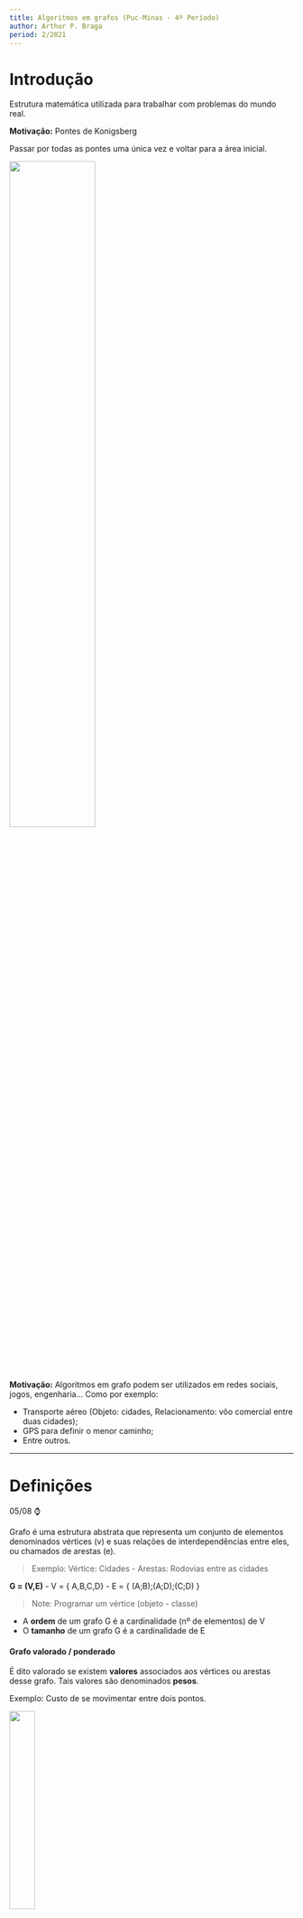 ```yaml
---
title: Algoritmos em grafos (Puc-Minas - 4º Período)
author: Arthur P. Braga
period: 2/2021
---
```


# Introdução

Estrutura matemática utilizada para trabalhar com problemas do mundo real.

**Motivação:** Pontes de Konigsberg

Passar por todas as pontes uma única vez e voltar para a área inicial.

<img src="https://upload.wikimedia.org/wikipedia/commons/5/5b/Pontes_K%C3%B6nigsberg.JPG" style="width:55%">

**Motivação:** Algoritmos em grafo podem ser utilizados em redes sociais, jogos, engenharia... Como por exemplo:

- Transporte aéreo (Objeto: cidades, Relacionamento: vôo comercial entre duas cidades);
- GPS para definir o menor caminho;
- Entre outros.

---

# Definições

05/08 :watch:

Grafo é uma estrutura abstrata que representa um conjunto de elementos denominados vértices (v) e suas relações de interdependências entre eles, ou chamados de arestas (e).

> Exemplo: Vértice: Cidades - Arestas: Rodovias entre as cidades

**G = (V,E)**   -   V = { A,B,C,D}   -   E = { (A;B);(A;D);(C;D) }

> Note: Programar um vértice (objeto - classe)

- A **ordem** de um grafo G é a cardinalidade (nº de elementos) de V 
- O **tamanho** de um grafo G é a cardinalidade de E

#### Grafo valorado / ponderado

É dito valorado se existem **valores** associados aos vértices ou arestas desse grafo. Tais valores são denominados **pesos**.

Exemplo: Custo de se movimentar entre dois pontos.

<img src="../../imgs/4_Periodo/Algoritmos_Grafos/grafo-valorado.png" style="width:30%">

#### Grafo não direcionado / não orientado

Por padrão, duas arestas são consideradas a mesma. Ou seja, não possui direção obrigatória definida, seu sentido não é importante. 

#### Grafo direcionado / orientado / digrafo

Agora o sentido da aresta importa e é marcado por uma seta. Seu sentido é importante, pois pode ter significados diferentes. 

> Exemplo: Linha de montagem, um processo só pode executar após o término de outra.

Pode ter correspondencia em ambos os sentidos, porém nesse caso teríamos que ter **duas arestas**.

<img src="../../imgs/4_Periodo/Algoritmos_Grafos/grafo-direcionado.png" style="width:40%">

#### Laço (Loop)

Aresta que liga um vértice a si mesmo.

#### Arestas paralelas

Duas ou mais arestas associadas ao mesmo par de vértices.

<img src="../../imgs/4_Periodo/Algoritmos_Grafos/arestas-paralelas.png" style="width:40%">

#### Grafo simples

Não possui nem arestas paralelas nem laços.

<img src="../../imgs/4_Periodo/Algoritmos_Grafos/grafo-simples.png" style="width:30%">

#### Vértices adjacentes (vizinhos)

Dois vértices são ditos adjacentes se existe uma aresta que os liga, logos esses vértices serão vizinhos/adjacentes.

<img src="../../imgs/4_Periodo/Algoritmos_Grafos/vertices_adjacentes.png" style="width:70%">

#### Vértices sucessores e antecessores

Somente em **grafos direcionados**!

<img src="../../imgs/4_Periodo/Algoritmos_Grafos/sucessores_antecessores.png" style="width:70%">

#### Incidência 

Quando um vértice Vi é o vértice final de alguma aresta Ei, Vi e Ei são incidentes.

<img src="../../imgs/4_Periodo/Algoritmos_Grafos/incidencia.png" style="width:30%">

#### Arestas adjacentes

Duas arestas *não paralelas* compartilhando um vértice.

<img src="../../imgs/4_Periodo/Algoritmos_Grafos/arestas_adjacentes.png" style="width:30%">

#### Grau de um vértice (d)

Em um grafo *não direcionado*, o grau de um vértice é igual ao nº de arestas incidentes no vértice.

<img src="../../imgs/4_Periodo/Algoritmos_Grafos/grau_vertice.png" style="width:50%">

- Vértices com grau 0 são chamados **isolados.**
- Grafos que possuem somente vértices isolados são chamados de **grafos nulos.**
- Vértice de grau 1 é chamado de **pendente.**
- Um laço conta como duas arestas!

> *Arestas paralelas contam também!*

#### Teorema 1

A soma dos graus de todos os vértices de um grafo G é duas vezes o nº de arestas de G.

<img src="../../imgs/4_Periodo/Algoritmos_Grafos/Teorema1.png" style="width:40%">

> Ao contar os graus dos vértices, contamos cada extremidade de arestas uma vez. como cada aresta tem duas extremidades, cada aresta foi contada duas vezes.

#### Teorema 2

O nº de vértices de grau ímpar em um grafo é sempre **par**.

<img src="../../imgs/4_Periodo/Algoritmos_Grafos/Teorema2.png" style="width:55%">

#### Passeio em um grafo

Um passeio entre os vértices 1 e 2 é uma sequência alternada de vértices e arestas que começa no vértice 1 e termina no vértice 2 . 

<img src="../../imgs/4_Periodo/Algoritmos_Grafos/passeio.png" style="width:55%">

> Poderíamos pensar que apenas a ordem dos nós é importante, porém podemos ter passeios diferentes com a mesma sequência de vértices.

<img src="../../imgs/4_Periodo/Algoritmos_Grafos/passeio2.png" style="width:65%">

#### Caminho em um grafo

Um caminho é um passeio sem vértice repetido. Exemplo: Caminhos entre os vértices 1 e 4:

<img src="../../imgs/4_Periodo/Algoritmos_Grafos/caminhos.png" style="width:60%">

#### Grafo regular

Todos os vértices tem o mesmo grau.

#### Grafo completo

Para cada par de vértices existe uma aresta entre eles. Consequentemente, quaisquer dois vértices distintos são adjacentes (vizinhos).

> Note: Um grafo completo com n vértices é dito: Kn 

<img src="../../imgs/4_Periodo/Algoritmos_Grafos/grafo_completo.png" style="width:60%">

> Como achar o grau dos vértices -> n-1
>
> Como achar o nº de arestas -> (d * n) / 2

#### Grafo conexo

Existe pelo menos um caminho entre todos os pares de vértices, ou seja, se sai de um vértice, consegue chegar em qualquer outro.

#### Grafo desconexo

Consiste de dois ou mais grafos conexos. Cada um dos *subgrafos* conexos é chamado de *componente.*

<img src="../../imgs/4_Periodo/Algoritmos_Grafos/grafo_desconexo.png" style="width:40%">

---

# Representação e Operações

10/08 :watch:

Como representar um grafo em um algoritmo, em uma estrutura de dados?

Principais estruturas:

- Matriz de adjacência;
- Lista de adjacência;
- Matriz de incidência.

## Matriz de adjacência

<img src="../../imgs/4_Periodo/Algoritmos_Grafos/metriz-adjacencia.png" style="width:60%">

> Se as arestas tiverem pesos (grafo valorado), suas posições na matriz poderiam ter os valores respectivos.

Em um **grafo direcionado** a posição na matriz só recebe valor no vértice "de chegada".

<img src="../../imgs/4_Periodo/Algoritmos_Grafos/matriz_grafo_direcionado.png" style="width:60%">

## Lista de adjacência

Como se fosse uma hash, uma lista de vetores, e cada vetor tem uma lista de adjacências. Ou seja, cada elemento do vetor contém dois campos: a identificação de um vértice e um ponteiro para uma lista encadeada contendo os **vizinhos** do vértice correspondente.

> - Cada vértice é um elemento de uma lista ;
> - Cada vértice contém uma lista de arestas, indicando o outro par que a compõe.

<img src="../../imgs/4_Periodo/Algoritmos_Grafos/lista_Adjacencia.png" style="width:80%">

Grafos não direcionados também podem ser representados por uma lista de adjacência, só criar a sublista com todos os vetores vizinhos de cada vértice.

<img src="../../imgs/4_Periodo/Algoritmos_Grafos/list_adjacencia_2.png" style="width:80%">

## Matriz de incidência

- Índice = +1, se a aresta tem **origem** no vértice i;
- Índice = -1, se i é o vértice **destino** da aresta;
- Índice = 0, se a aresta **não incide** no vértice i.

<img src="../../imgs/4_Periodo/Algoritmos_Grafos/matriz_incidencia.png" style="width:60%">

>  Em um grafo **não direcionado** a gente só marca os vértices de incidência e origem, com 0 ou 1.

## Isomorfismo

Grafos "idênticos" em relação ao nº de arestas, vértices, graus e nº de componentes. Porém só isso não basta, para o grafo ser isomorfo a relação de incidência precisa ser preservada.

<img src="../../imgs/4_Periodo/Algoritmos_Grafos/isomorfismo.png" style="width:80%">

Grafos que possuam todas as características menos a preservação de incidência:

<img src="../../imgs/4_Periodo/Algoritmos_Grafos/grafos_nao_isomorfos.png" style="width:60%">

Observe que é necessário associar o vértice X do grafo G ao vértice Y do grafo H, pois não existe nenhum outro vértice com grau 3 em H. Mas o vértice Y é adjacente a apenas um vértice de grau 1, enquanto que X em G é adjacente a dois vértices de grau 1.

## Grafo complementar

Um grafo é complementar de outro quando:

- Todos os vértices de C(G) são todos os vértices de G;
- E as arestas de C(G) são exatamente as arestas que faltam em G para formarmos um grafo completo.

> Arestas do grafo G não vão fazer parte do C(G), ou seja, C(G) é um grafo que contém todas as arestas faltantes para G ser um grafo completo. 

<img src="../../imgs/4_Periodo/Algoritmos_Grafos/grafo_complementar.png" style="width:60%">

## Subgrafos

12/08 :watch:

Um grafo H é dito ser um *subgrafo* de um grafo G se todos os vértices e todas as arestas de H estão em G.

- Todo grafo é subgrafo de si próprio;
- O subgrafo de um subgrafo de G é subgrafo de G;
- Um vértice simples de G é um subgrafo de G;
- Uma aresta simples de G (com suas extremidades) é subgrafo de G.

### Subgrafos induzidos por arestas

Um subgrafo obtido por um subconjunto de arestas (e seus respectivos vértices).

Ex.: Mapear e manter somente as lanchonetes cuja distância é < 1km.

<img src="../../imgs/4_Periodo/Algoritmos_Grafos/subgrafo_aresta.png" style="width:60%">

### Subgrafos induzidos por vértices

Subgrafo obtido por um subconjunto de vértices (e suas respectivas arestas). 

Exemplo: Manter somente os times que tem características em comum.

<img src="../../imgs/4_Periodo/Algoritmos_Grafos/subgrafo_vertice.png" style="width:60%">

### Subgrafos disjuntos de arestas

Dois (ou mais) subgrafos de G são disjuntos de arestas se ambos não tiverem arestas em comum.

### Subgrafos disjuntos de vértices

Dois (ou mais) subgrafos de G são disjuntos de vértices se ambos não tiverem vértices em comum.

## Operações

### União e Soma

- União: Considerando dois grafos distintos, a união G1 ∪ G2 é formada pelo grafo que contém o conjunto de vértices V1 e V2, e o conjunto de arestas E1 e E2. Ou seja, basicamente dois grafos são considerados um.
  - G: Vg= {1, 2}; Eg= {(1, 2)} 
  - H: Vh= {3, 4}; Eh= { } 
  - G ∪ H: Vg∪h = {1, 2, 3, 4}; Eg∪h = {(1, 2)}
- Soma: É a união com todos os vértices de G1 vão ter arestas ligando a todos os vértices de G2.
  - G: Vg= {1, 2}; Eg = {(1, 2)} 
  - H: Vh = {3, 4}; Eh = { } 
  - G + H: Vg+h = {1, 2, 3, 4};  Eg+h = {(1, 2), (1, 3), (1, 4), (2, 3), (2, 4)}

<img src="https://slideplayer.com.br/slide/1732957/7/images/3/Exemplo+1+2+G+H+3+4+G+%EF%83%88+H+G+%2B+H.jpg" style="width:60%">

### Interseção

Resulta em um grafo formado pela interseção das arestas e vértices, ou seja, só aqueles cujo ambos tenham. Ex.:

<img src="../../imgs/4_Periodo/Algoritmos_Grafos/intersecao.png" style="width:70%">

### Ring sum

Basicamente é a união de dois grafos sem incluir a interseção. Ex.:

<img src="../../imgs/4_Periodo/Algoritmos_Grafos/ringSum.png" style="width:75%">

### Remoção de aresta e vértice

- **Remoção de aresta:** Se e é uma aresta de um grafo G, denota-se G-e o grafo obtidop pela remoção da aresta e de G.
- **Remoção de vérice:** Mesma ideia, porém além de retirar o vértice, é necessário retirar todas as arestas incidentes nele.

<img src="../../imgs/4_Periodo/Algoritmos_Grafos/remocao_aresta.png" style="width:60%">

<img src="../../imgs/4_Periodo/Algoritmos_Grafos/remocao_vertice.png" style="width:60%">

### Contração de aresta

Retirar uma aresta desejada e unir os dois vértices incidentes nela.

> Denota-se por **G/e** o grafo obtido pela contração da aresta *e*. Significa remover *e* de G e unir suas duas extremidades v, w de tal modo que o vértice resultante seja incidente às arestas originalmente incidentes a v e w.

<img src="../../imgs/4_Periodo/Algoritmos_Grafos/contracao_aresta.png" style="width:60%">

### Propriedades

<img src="../../imgs/4_Periodo/Algoritmos_Grafos/propriedades_Operacoes.png" style="width:50%">

### Grafo transposto

Seja um grafo direcionado (apenas direcionados) G = (V, E), seu grafo transposto Gt = (V, E1), cujo todas as arestas tem sentido oposto.

<img src="../../imgs/4_Periodo/Algoritmos_Grafos/transposto.png" style="width:70%">

### Grafo bipartido

É um grafo não orientado que pode ser dividido em dois subconjuntos de vértices, cujo não possuem arestas ligando dois vértices do mesmo subconjunto.

- Se diz bipartido um grafo G de tipo (p, q) se for um grafo simples de ordem p+q;

Temos também o **grafo bipartido completo**, nada mais é que um grafo bipartido tal que cada vértice de um subconjunto está associado a cada vértice do outro subconjunto.

> O grafo bipartido completo com partições de tamanho |V1| = m e |V2| = n é chamado Km,n.

<img src="../../imgs/4_Periodo/Algoritmos_Grafos/bipartido.png" style="width:60%">

#### Teorema

Um grafo é bipartido se, e somente se, todo ciclo de G possuir comprimento par.

> Obs: Ciclo -> Todo caminho cujo vértice inicial e final são os mesmos sem repetição de vértice, ou seja, sai e volta pro mesmo vértice sem repetir nenhum a não ser o inicial.

---

# Caminhos e Circuitos - Parte 1-2

17/08 :watch:

> Vale lembrar os conceitos de:
>
> - Passeio (pode voltar no mesmo vértice).
> - Caminho
>   - **Caminho aberto:** Vértices inicial e final são diferentes;
>   - **Caminho fechado ou circuito**: nenhum vértice (exceto o 1º e o último) aparece mais de uma vez.

## Grafos Eulerianos

**Problema do explorador:** um explorador deseja explorar todas as estradas entre um nº de cidades. É possível encontrar um trajeto fechado que passe por cada estrada apenas uma vez e volte à cidade inicial? (Ex.: Pontes de Konigsberg).

Em grafos **conexos**, se é possível encontrar um trajeto fechado que passe por **todas** as **arestas** uma única vez, dizemos que G é um **grafo euleriano**.

- Um **trajeto fechado** que utilize todas as arestas de um grafo, **uma única vez**, é chamado de **percurso euleriano fechado**.

### Teorema

Um grafo conexo, **não orientado** é euleriano se, e somente se, **todos** os seus vértices tiverem **grau par**.

> Bastante útil na produção de algoritmos de reconhecimento.

#### Lema 1 - Resultado auxiliar

Se todos os vértices de G possuem grau >= 2, então G contém um ciclo.

Se achar um ciclo que não passa por todas as arestas do grafo, podemos dividir esse ciclo do grafo, e  verificar se os componentes possuem um trajeto euleriano fechado, se possuirem, o grafo é euleriano. 

### Algoritmo de Hierholzer (1873)

Algoritmo para encontrar o caminho euleriano:

<img src="../../imgs/4_Periodo/Algoritmos_Grafos/hierholzer.png" style="width:90%">

---

# Caminhos e Circuitos - Parte 2-2

19/08 :watch:

## Problema do carteiro chinês

Um carteiro deseja entregar cartas ao longo de todas as ruas de uma cidade, e retornar ao ponto inicial. Como ele pode planejar as rotas de forma a minimizar o caminho andado? 

> Consiste em encontrar um caminho mais curto ou circuito fechado que visite cada aresta de um grafo não-direcionado..

- Se o grafo for euleriano, basta percorrer o ciclo de Euler.
- Caso contrário, algumas arestas serão percorridas mais de uma vez. Será utilizado o conceito de arestas artificiais.

<img src="../../imgs/4_Periodo/Algoritmos_Grafos/carteiro_chines.png" style="width:100%">

> O exemplo acima é um grafo unicursal.

### Grafos semi-eulerianos ou unicursais

Um grafo é dito unicursal ou semi-euleriano se ele possui **pelo menos um Trajeto Euleriano aberto.**

> Se adicionarmos uma aresta conectando os vértices iniciais e finais do trajeto euleriano, o grafo passa a ser euleriano.

- Um grafo é unicursal se, e somente se, ele possuir **exatamente 2 vértices de grau ímpar**.

#### Teorema

Em um grafo conexo G com exatamente 2K vértices de grau ímpar, existem K subgrafos disjuntos de arestas, todos eles unicursais, de maneira que juntos eles contêm todas as arestas de G. 

Ex.: 2*3 = 6 vértices de grau ímpar = 3 subgrafos unicursais.

<img src="../../imgs/4_Periodo/Algoritmos_Grafos/unicrusal.png" style="width:40%">



## Grafos hamiltonianos

24/08 :watch:

Um **Circuito de Hamilton** em um grafo conexo é um percurso que passa por todos os **vértices** do grafo **uma única vez**, voltando ao vértice inicial. Ou seja, euler passa por todas as arestas, e hamilton passa por todos os vértices.

Uma vez que precisa passar por todos os vértices **uma única vez**, para grafos com **mais de 3 vértices**, só podemos ter um caminho de Hamilton se for um grafo simples, pois loops e arestas paralelas obrigam a voltar no mesmo vértice. 

> 1. O circuito de Hamilton em um grafo com n vértices, contém n arestas. 
> 2. Se um grafo é hamiltoniano, então a inclusão de qualquer aresta não atrapalha essa condição.

Não existe teorema para **TODO** grafo, e **eficiente** para acharmos o circuito hamiltoniano, igual temos Hierholzer para euler. Mas temos um técina para mostrar que um grafo **NÃO** possui um circuito Hamiltoniano (mas também **não garante** que não tenha).

Há um circuito hamiltoniano em G se:

- Se G tem um circuito hamiltoniano, então G tem um subgrafo H que:
  1. H contém cada vértice de G;
  2. H é conexo;
  3. H tem o mesmo nº de arestas e de vértices;
  4. Cada vértice de H tem grau 2.

<img src="../../imgs/4_Periodo/Algoritmos_Grafos/circuito_hamiltoniano.png" style="width:40%">

### Teoremas

Há alguns teoremas que proveem **condições suficientes**, mas **não necessárias**.

1. Seja G um grafo simples com n vértices  (n ≥ 3). Se para todo par de vértices não adjacentes v e w, a soma de seus graus for maior ou igual a n, então G é hamiltoniano.

<img src="../../imgs/4_Periodo/Algoritmos_Grafos/teorema_1_hamiltoniano.png" style="width:40%">

2. Seja G um grafo simples com n vértices (n ≥ 3). Se o grau de cada vértice for n/2 no mínimo, G é hamiltoniano.

<img src="../../imgs/4_Periodo/Algoritmos_Grafos/teorema_2.png" style="width:30%">

3. Em um grafo **completo** com n vértices, **n ímpar** e (n ≥ 3), existem **(n-1) / 2** circuitos hamiltonianos disjuntos de arestas.
4. Em um grafo **completo** com n vértices, **n par** e (n ≥ 4), existem **(n-2) / 2** circuitos hamiltonianos disjuntos de arestas.

<img src="../../imgs/4_Periodo/Algoritmos_Grafos/teorema_3_4.png" style="width:70%">

### Problema do caixeiro viajante

Dado um conjunto de cidades a serem visitadas por um vendedor, qual é o **caminho mínimo** que pode ser realizado sem repetir cidades e retornar ao ponto de partida? Menor ciclo hamiltoniano.

> Arestas ponderadas! (valoradas)

<img src="../../imgs/4_Periodo/Algoritmos_Grafos/exemplo_carteiro_viajante.png" style="width:50%">

Aplicações:

- Entrega de encomendas / correspondências;
- Recolhimento de objetos;
- Planejamento de viagens;
- Leitura de contadores de consumo (luz elétrica);
- ...

#### Uso de heurística

Para resolver esse problema podemos utilizar força bruta, porém na maioria dos casos isso se torna inviável, logo podemos utilizar heurísticas para solucionar.

> Heurística: Forma rápida de solucionar um problema, porém muitas vezes imperfeito. Algoritmos aproximados, acham uma resposta que pode não ser a solução ótima, mas pode ser próxima dela.

Exemplo:

1. escolha um vértice arbitrário como vértice atual.
2. descubra a aresta de menor peso que seja conectada ao vértice atual e
   a um vértice não visitado V.

3. faça o vértice atual ser V.
4. marque V como visitado.
5. se todos os vértices no domínio estiverem visitados, encerre o algoritmo.
6. Se não vá para o passo 2.
7. A sequência dos vértices visitados é a saída do algoritmo.

>  Isso é o que chamamos de **Heurística gulosa**, ou seja, que só se preocupa com a melhor forma para aquela instância, daquele momento.

<img src="../../imgs/4_Periodo/Algoritmos_Grafos/resolucao_heuristica.png" style="width:70%">

Exercício:

<img src="../../imgs/4_Periodo/Algoritmos_Grafos/exercicio_hamiltoniano.png" style="width:70%">

---

# Caminhamentos

26/08 :watch:

Algumas são de simples verificação, rodando alguns algoritmos da pra fazer essas verificações:

- Verificação de graus dos vértices;
- Determinação se o grafo é euleriano;
- Determinação se o grafo é compleo;
- (...)

Outras propriedades já são mais difíceis, são relacionadas às arestas e aos caminhos existes. **Caminhar** em um grafo é mover-se entre seus vértices, verificando propriedades enquanto se caminha. 

Alguns algoritmos de busca proocuram caminhos com objetivos específicos, como:

- **Conectividade** - Busca de um vértice específico (estado);
- **Caminho mínimo** - Existência de um caminho.

Uma busca em grafos nada mais é que tentar encontrar uma sequência de passos (caminhos/ações) para chegar à um objetivo

### Aplicações

- Rotas em redes de computadores;
- Caixeiro viajante e variações;
- Jogos digitais;
- Navegação de robôs;
- (...)

*A busca de uma saída de um labirinto também é um problema de busca em grafos!* 

## Busca em largura

> Notes: Também há uma explicação na aula do dia 14/09.
>
> [Link de vídeo aula](https://www.youtube.com/watch?v=u834GA3725M)

Basicamente mapea os caminhos (caminho mínimo) de um vértice de origem até qualquer outro vértice possível de ser alcançado, gerando uma árvore.

- Funciona em grafos e digrafos.

### Propriedades dos vértices

- Antecessor ou pai;
- Estado: 
  - **branco**: ainda não explorado;
  - **cinza:** explorado, mas com vizinhos não explorados;
  - **preto:** explorado e sem vizinhos explorados.
- Distância até o vértice de origem.

### Funcionamento

Inicialização: Seta os valores *default* para todos os meus vértices.

<img src="../../imgs/4_Periodo/Algoritmos_Grafos/image-20210921213608759.png" style="width:70%">

Busca principal: Basicamente verifica cada vizinho de cada vértice, a partir do inicial. Vai utilizar uma fila e dois arrays para auxilio e armazenamento dos resultados. Cada vizinho vai ser enfileirado, e desenfilerado quando for sua vez. Cara vizinho verificado vai contabilizar 1 + a distância ao vértice inicial.

<img src="../../imgs/4_Periodo/Algoritmos_Grafos/image-20210921214336960.png" style="width:70%">

<img src="../../imgs/4_Periodo/Algoritmos_Grafos/image-20210921215253672.png" style="width:70%">

<img src="../../imgs/4_Periodo/Algoritmos_Grafos/image-20210921220433953.png" style="width:70%">

### Custo e Complexidade

<img src="../../imgs/4_Periodo/Algoritmos_Grafos/image-20210921220957215.png" style="width:70%">

<img src="../../imgs/4_Periodo/Algoritmos_Grafos/image-20210930211620820.png" style="width:90%">

14/09 :watch:

## Busca em profundidade

*Depth First Search (DFS)*

A partir de um vértice de origem, busca *recursivamente* um vértice adjacente, até que não existam mais vértices a visitar.

> Pode gerar várias árvores de profundidade (floresta de busca).

### Estados dos vértices

Mantém os mesmos estados do algoritmo anterior, porém teremos mais duas novas propriedades: *timestamps* (tempo da busca). 

- **Timestamp de descoberda** - Tempo em que eu chego no vértice;
- **Timestamp de término** - Tempo em que eu pinto o vértice de preto.

### Funcionamento

Inicialização:

<img src="../../imgs/4_Periodo/Algoritmos_Grafos/image-20211011152003382.png" style="width:5 0%">

### Classificação de arestas

:building_construction:

## Ordenação topológica

:building_construction:

> Notes: Um vértice precisa do resultado de outro antes, para ir para um vértice precisa passar por outro antes.
>
> - VERIFICAR!!! -> impossível ser cíclico, pois não tem início, todo mundo depende de todo mundo....
> - DAG -> Dígrafo acíclico.

[O que é]

### Teorema

:building_construction:

### Algorítmo de Kahn (1962)

:building_construction:

[Utilização da busca em profundidade]

### Aplicações

:building_construction:

## Algoritmo de Dijkstra

:building_construction:

Baseado na busca em largura.



# Conectividade

:building_construction:

16/09 :watch:

> Notas: 
>
> - Um grafo é conexo quando existe **pelo menos** um caminho entre todos os vértices.
>
> - Um grafo desconexo e componentes conexos -> Cada componente de um grafo desconectado é chamado de componente conexo.



[Conceitos básicos]

[Algoritmo DFS - Principal (visita)]

[...]

[Floresta]







30/09 :watch:
